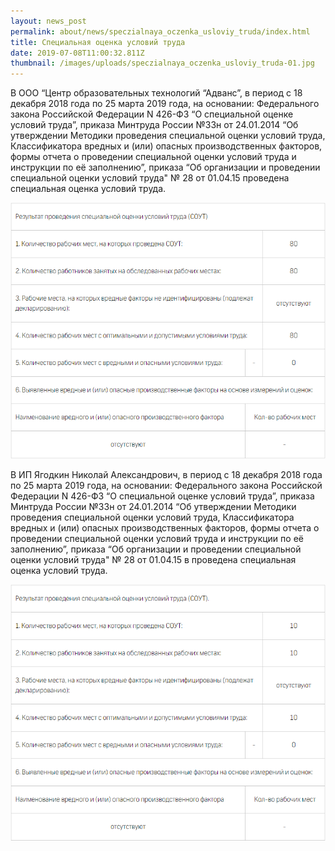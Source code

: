 ```yaml
---
layout: news_post
permalink: about/news/speczialnaya_oczenka_usloviy_truda/index.html
title: Специальная оценка условий труда
date: 2019-07-08T11:00:32.811Z
thumbnail: /images/uploads/speczialnaya_oczenka_usloviy_truda-01.jpg
---
```

В ООО “Центр образовательных технологий “Адванс”, в период с  18 декабря 2018 года по 25 марта 2019 года, на основании: Федерального закона Российской Федерации N 426-ФЗ “О специальной оценке условий труда”, приказа Минтруда России №33н от 24.01.2014 “Об утверждении Методики проведения специальной оценки условий труда, Классификатора вредных и (или) опасных производственных факторов, формы отчета о проведении специальной оценки условий труда и инструкции по её заполнению”, приказа “Об организации и проведении специальной оценки условий труда" № 28 от 01.04.15 проведена специальная оценка условий труда.

![](/images/uploads/speczialnaya_oczenka_usloviy_truda-02.jpg)

В ИП Ягодкин Николай Александрович, в период с  18 декабря 2018 года по 25 марта 2019 года, на основании: Федерального закона Российской Федерации N 426-ФЗ “О специальной оценке условий труда”, приказа Минтруда России №33н от 24.01.2014 “Об утверждении Методики проведения специальной оценки условий труда, Классификатора вредных и (или) опасных производственных факторов, формы отчета о проведении специальной оценки условий труда и инструкции по её заполнению”, приказа “Об организации и проведении специальной оценки условий труда" № 28 от 01.04.15 в проведена специальная оценка условий труда.

![](/images/uploads/speczialnaya_oczenka_usloviy_truda-03.jpg)